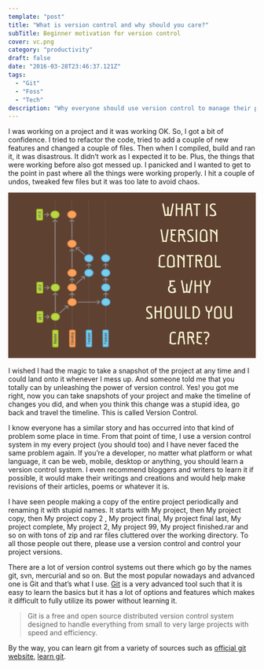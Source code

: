 ```yaml
---
template: "post"
title: "What is version control and why should you care?"
subTitle: Beginner motivation for version control
cover: vc.png
category: "productivity"
draft: false
date: "2016-03-28T23:46:37.121Z"
tags:
  - "Git"
  - "Foss"
  - "Tech"
description: "Why everyone should use version control to manage their project and how using Git can help you save hours"
---
```


I was working on a project and it was working OK. So, I got a bit of confidence. I tried to refactor the code, tried to add a couple of new features and changed a couple of files. Then when I compiled, build and ran it, it was disastrous. It didn’t work as I expected it to be. Plus, the things that were working before also got messed up. I panicked and I wanted to get to the point in past where all the things were working properly. I hit a couple of undos, tweaked few files but it was too late to avoid chaos.

![What is version control and why should you care?](vc.png)

I wished I had the magic to take a snapshot of the project at any time and I could land onto it whenever I mess up. And someone told me that you totally can by unleashing the power of version control. Yes! you got me right, now you can take snapshots of your project and make the timeline of changes you did, and when you think this change was a stupid idea, go back and travel the timeline. This is called Version Control.

I know everyone has a similar story and has occurred into that kind of problem some place in time. From that point of time, I use a version control system in my every project (you should too) and I have never faced the same problem again. If you’re a developer, no matter what platform or what language, it can be web, mobile, desktop or anything, you should learn a version control system. I even recommend bloggers and writers to learn it if possible, it would make their writings and creations and would help make revisions of their articles, poems or whatever it is.

I have seen people making a copy of the entire project periodically and renaming it with stupid names. It starts with My project, then My project copy, then My project copy 2 , My project final, My project final last, My project complete, My project 2, My project 99, My project finished.rar and so on with tons of zip and rar files cluttered over the working directory. To all those people out there, please use a version control and control your project versions.

There are a lot of version control systems out there which go by the names git, svn, mercurial and so on. But the most popular nowadays and advanced one is Git and that’s what I use. [Git](http://git-scm.com) is a very advanced tool such that it is easy to learn the basics but it has a lot of options and features which makes it difficult to fully utilize its power without learning it.

> Git is a free and open source distributed version control system designed to handle everything from small to very large projects with speed and efficiency.

By the way, you can learn git from a variety of sources such as [official git website](https://git-scm.com/docs/gittutorial), [learn git](https://try.github.io/).
